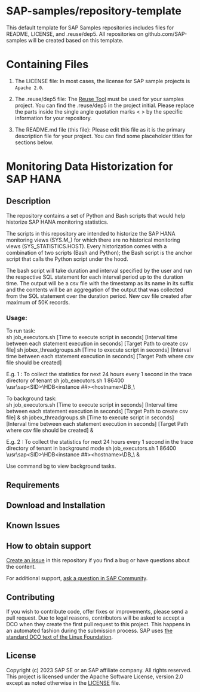 # SAP-samples/repository-template
This default template for SAP Samples repositories includes files for README, LICENSE, and .reuse/dep5. All repositories on github.com/SAP-samples will be created based on this template.

# Containing Files

1. The LICENSE file:
In most cases, the license for SAP sample projects is `Apache 2.0`.

2. The .reuse/dep5 file: 
The [Reuse Tool](https://reuse.software/) must be used for your samples project. You can find the .reuse/dep5 in the project initial. Please replace the parts inside the single angle quotation marks < > by the specific information for your repository.

3. The README.md file (this file):
Please edit this file as it is the primary description file for your project. You can find some placeholder titles for sections below.

# Monitoring Data Historization for SAP HANA
<!-- Please include descriptive title -->

<!--- Register repository https://api.reuse.software/register, then add REUSE badge:
[![REUSE status](https://api.reuse.software/badge/github.com/SAP-samples/REPO-NAME)](https://api.reuse.software/info/github.com/SAP-samples/REPO-NAME)
-->

## Description
The repository contains a set of Python and Bash scripts that would help historize SAP HANA monitoring statistics.

The scripts in this repository are intended to historize the SAP HANA monitoring views (SYS.M_) for which there are no historical monitoring views (SYS_STATISTICS.HOST). Every historization comes with a combination of two scripts (Bash and Python); the Bash script is the anchor script that calls the Python script under the hood.

The bash script will take duration and interval specified by the user and run the respective SQL statement for each interval period up to the duration time. The output will be a csv file with the timestamp as its name in its suffix and the contents will be an aggregation of the output that was collected from the SQL statement over the duration period. New csv file created after maximum of 50K records.

### Usage:

To run task: \
sh job_executors.sh [Time to execute script in seconds] [Interval time between each statement execution in seconds] [Target Path to create csv file]
sh jobex_threadgroups.sh [Time to execute script in seconds] [Interval time between each statement execution in seconds] [Target Path where csv file should be created]

E.g. 1 : To collect the statistics for next 24 hours every 1 second in the trace directory of tenant
sh job_executors.sh 1 86400 \usr\sap\<SID>\HDB<instance ##>\<hostname>\DB_<Tenant Name>\


To background task: \
sh job_executors.sh [Time to execute script in seconds] [Interval time between each statement execution in seconds] [Target Path to create csv file] &
sh jobex_threadgroups.sh [Time to execute script in seconds] [Interval time between each statement execution in seconds] [Target Path where csv file should be created] &

E.g. 2 : To collect the statistics for next 24 hours every 1 second in the trace directory of tenant in background mode
sh job_executors.sh 1 86400 \usr\sap\<SID>\HDB<instance ##>\<hostname>\DB_<Tenant Name>\ &

Use command bg to view background tasks.


## Requirements

## Download and Installation

## Known Issues
<!-- You may simply state "No known issues. -->

## How to obtain support
[Create an issue](https://github.com/SAP-samples/<repository-name>/issues) in this repository if you find a bug or have questions about the content.
 
For additional support, [ask a question in SAP Community](https://answers.sap.com/questions/ask.html).

## Contributing
If you wish to contribute code, offer fixes or improvements, please send a pull request. Due to legal reasons, contributors will be asked to accept a DCO when they create the first pull request to this project. This happens in an automated fashion during the submission process. SAP uses [the standard DCO text of the Linux Foundation](https://developercertificate.org/).

## License
Copyright (c) 2023 SAP SE or an SAP affiliate company. All rights reserved. This project is licensed under the Apache Software License, version 2.0 except as noted otherwise in the [LICENSE](LICENSE) file.
